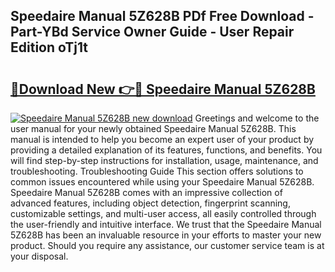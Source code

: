 ## Speedaire Manual 5Z628B PDf Free Download - Part-YBd Service Owner Guide - User Repair Edition oTj1t

# <h2><a href="http://bc55927.oget.top/?id=Speedaire+Manual+5Z628B">🔗Download New 👉🔴 Speedaire Manual 5Z628B</a></h2>

[![Speedaire Manual 5Z628B new download](https://i.imgur.com/5g1atiW.png)](http://bc55927.oget.top/?id=Speedaire+Manual+5Z628B)
Greetings and welcome to the user manual for your newly obtained Speedaire Manual 5Z628B. This manual is intended to help you become an expert user of your product by providing a detailed explanation of its features, functions, and benefits. You will find step-by-step instructions for installation, usage, maintenance, and troubleshooting. Troubleshooting Guide This section offers solutions to common issues encountered while using your Speedaire Manual 5Z628B. Speedaire Manual 5Z628B comes with an impressive collection of advanced features, including object detection, fingerprint scanning, customizable settings, and multi-user access, all easily controlled through the user-friendly and intuitive interface. We trust that the Speedaire Manual 5Z628B has been an invaluable resource in your efforts to master your new product. Should you require any assistance, our customer service team is at your disposal.

